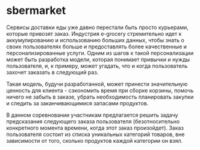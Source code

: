 # sbermarket
Сервисы доставки еды уже давно перестали быть просто курьерами, которые привозят заказ. Индустрия e-grocery стремительно идет к аккумулированию и использованию больших данных, чтобы знать о своих пользователях больше и предоставлять более качественные и персонализированные услуги. Одним из шагов к такой персонализации может быть разработка модели, которая понимает привычки и нужды пользователя, и, к примеру, может угадать, что и когда пользователь захочет заказать в следующий раз.

Такая модель, будучи разработанной, может принести значительную ценность для клиента - сэкономить время при сборке корзины, помочь ничего не забыть в заказе, убрать необходимость планировать закупки и следить за заканчивающимися запасами продуктов.

В данном соревновании участникам предлагается решить задачу предсказания следующего заказа пользователя (безотносительно конкретного момента времени, когда этот заказ произойдет). Заказ пользователя состоит из списка уникальных категорий товаров, вне зависимости от того, сколько продуктов каждой категории он взял.
